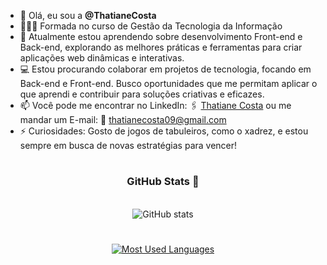 - 👋 Olá, eu sou a **@ThatianeCosta**
- 👩🏻‍🎓 Formada no curso de Gestão da Tecnologia da Informação
- 🌱 Atualmente estou aprendendo sobre desenvolvimento Front-end e Back-end, explorando as melhores práticas e ferramentas para criar aplicações web dinâmicas e interativas.
- 💻 Estou procurando colaborar em projetos de tecnologia, focando em Back-end e Front-end. Busco oportunidades que me permitam aplicar o que aprendi e contribuir para soluções criativas e eficazes.
- 📫 Você pode me encontrar no LinkedIn: 🖇️
<a href= "https://www.linkedin.com/in/thatiane-costa" target="_blank"> Thatiane Costa</a> ou me mandar um E-mail: 📧 
thatianecosta09@gmail.com
- ⚡ Curiosidades: Gosto de jogos de tabuleiros, como o xadrez, e estou sempre em busca de novas estratégias para vencer!


#

<div style="text-align: center;" align="center">
  <h3> GitHub Stats 🎯</h3>
  <br>
  <img src="https://github-readme-stats-git-masterrstaa-rickstaa.vercel.app/api?username=ThatianeCosta&hide_title=true&show_icons=true&include_all_commits=false&count_private=true&line_height=25&hide=issues&bg_color=000&title_color=FF00F6&text_color=FFF&border_radius=3&border_color=36123c&icon_color=FF00F6&theme=jolly" alt="GitHub stats">

#
  <a href="https://github.com/ThatianeCosta/github-readme-stats">
    <img src="https://github-readme-stats-git-masterrstaa-rickstaa.vercel.app/api/top-langs/?username=ThatianeCosta&line_height=10&card_width=290&layout=compact&hide_title=false&count_private=true&langs_count=4&show_icons=true&title_color=FF00F6&hide=html,scss,less&bg_color=000&text_color=8B8B8B&border_radius=3&border_color=561760&count_private=true" alt="Most Used Languages">
  </a>
<!---
ThatianeCosta/ThatianeCosta is a ✨ special ✨ repository because its `README.md` (this file) appears on your GitHub profile.
You can click the Preview link to take a look at your changes.
--->
